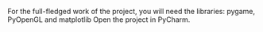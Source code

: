 For the full-fledged work of the project, you will need the libraries: pygame, PyOpenGL and matplotlib
Open the project in PyCharm.
